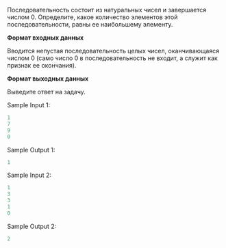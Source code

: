 Последовательность состоит из натуральных чисел и завершается числом 0. Определите, какое количество элементов этой последовательности, равны ее наибольшему элементу.

**Формат входных данных**

Вводится непустая последовательность целых чисел, оканчивающаяся числом 0 (само число 0 в последовательность не входит, а служит как признак ее окончания).

**Формат выходных данных**

Выведите ответ на задачу.

Sample Input 1:

```cpp
1
7
9
0

```

Sample Output 1:

```cpp
1
```


Sample Input 2:

```cpp
1
3
3
1
0
```


Sample Output 2:

```cpp
2
```


